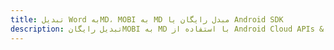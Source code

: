 ---title: تبدیل Word بهMD، MOBI به MD مبدل رایگان یا Android SDKdescription: تبدیل رایگانMOBI به MD با استفاده از Android Cloud APIs & SDK. همچنین اسناد Microsoft Word و OpenOffice را در Cloud ایجاد، ویرایش و رندر کنید.---